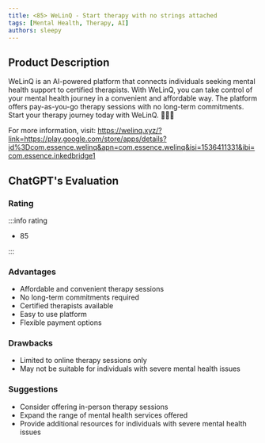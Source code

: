 ```yaml
---
title: <85> WeLinQ - Start therapy with no strings attached
tags: [Mental Health, Therapy, AI]
authors: sleepy
---
```


## Product Description

WeLinQ is an AI-powered platform that connects individuals seeking mental health support to certified therapists. With WeLinQ, you can take control of your mental health journey in a convenient and affordable way. The platform offers pay-as-you-go therapy sessions with no long-term commitments. Start your therapy journey today with WeLinQ. ✌🏻🙌

For more information, visit: https://welinq.xyz/?link=https://play.google.com/store/apps/details?id%3Dcom.essence.welinq&apn=com.essence.welinq&isi=1536411331&ibi=com.essence.inkedbridge1

## ChatGPT's Evaluation

### Rating

:::info rating

- 85

:::

### Advantages

- Affordable and convenient therapy sessions
- No long-term commitments required
- Certified therapists available
- Easy to use platform
- Flexible payment options


### Drawbacks

- Limited to online therapy sessions only
- May not be suitable for individuals with severe mental health issues

### Suggestions

- Consider offering in-person therapy sessions
- Expand the range of mental health services offered
- Provide additional resources for individuals with severe mental health issues
